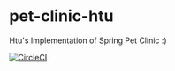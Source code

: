 # pet-clinic-htu
Htu's Implementation of Spring Pet Clinic :)

[![CircleCI](https://circleci.com/gh/hturamoar/pet-clinic-htu/tree/main.svg?style=svg)](https://circleci.com/gh/hturamoar/pet-clinic-htu/tree/main)